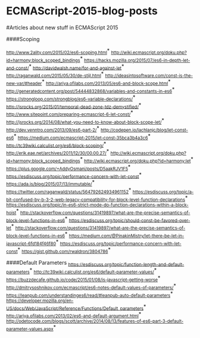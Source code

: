 # ECMAScript-2015-blog-posts
#Articles about new stuff in ECMAScript 2015


####Scoping

<sub>http://www.2ality.com/2015/02/es6-scoping.html</sub>*
<sub>http://wiki.ecmascript.org/doku.php?id=harmony:block_scoped_bindings</sub>*
<sub>https://hacks.mozilla.org/2015/07/es6-in-depth-let-and-const/</sub>*
<sub>http://davidwalsh.name/for-and-against-let</sub>*
<sub>http://raganwald.com/2015/05/30/de-stijl.html</sub>*
<sub>http://ideasintosoftware.com/const-is-the-new-var/#header</sub>*
<sub>http://ariya.ofilabs.com/2013/05/es6-and-block-scope.html</sub>*
<sub>http://generatedcontent.org/post/54444832868/variables-and-constants-in-es6</sub>*
<sub>https://strongloop.com/strongblog/es6-variable-declarations/</sub>*
<sub>http://jsrocks.org/2015/01/temporal-dead-zone-tdz-demystified/</sub>*
<sub>http://www.sitepoint.com/preparing-ecmascript-6-let-const/</sub>*
<sub>http://jsrocks.org/2014/08/what-you-need-to-know-about-block-scope-let/</sub>*
<sub>http://dev.venntro.com/2013/09/es6-part-2/</sub>*
<sub>http://codepen.io/lachlanjc/blog/let-const-es6</sub>*
<sub>https://medium.com/ecmascript-2015/let-const-35bca3b4a3c6</sub>*
<sub>http://tc39wiki.calculist.org/es6/block-scoping/</sub>*
<sub>http://erik.eae.net/archives/2011/12/30/00.00.27/</sub>*
<sub>http://wiki.ecmascript.org/doku.php?id=harmony:block_scoped_bindings</sub>*
<sub>http://wiki.ecmascript.org/doku.php?id=harmony:let</sub>*
<sub>https://plus.google.com/+AddyOsmani/posts/D5aakRJV1F5</sub>*
<sub>https://esdiscuss.org/topic/performance-concern-with-let-const</sub>*
<sub>https://ada.is/blog/2015/07/13/immutable/</sub></sup>*
<sub>https://twitter.com/raganwald/status/564792624934961152</sub>*
<sub>https://esdiscuss.org/topic/a-bit-confused-by-b-3-2-web-legacy-compatibility-for-block-level-function-declarations</sub>*
<sub>https://esdiscuss.org/topic/in-es6-strict-mode-do-function-declarations-within-a-block-hoist</sub>*
<sub>http://stackoverflow.com/questions/31419897/what-are-the-precise-semantics-of-block-level-functions-in-es6</sub>*
<sub>https://esdiscuss.org/topic/should-const-be-favored-over-let</sub>*
<sub>http://stackoverflow.com/questions/31419897/what-are-the-precise-semantics-of-block-level-functions-in-es6</sub>*
<sub>https://medium.com/@PinakinMistry/let-there-be-let-in-javascript-6fd184f46f80</sub>*
<sub>https://esdiscuss.org/topic/performance-concern-with-let-const</sub>*
<sub>https://gist.github.com/rwaldron/3804786</sub>*

####Default Parameters
<sub>https://esdiscuss.org/topic/function-length-and-default-parameters</sub>*
<sub>http://tc39wiki.calculist.org/es6/default-parameter-values/</sub>*
<sub>https://buzzdecafe.github.io/code/2015/01/08/is-javascript-getting-worse</sub>*
<sub>http://dmitrysoshnikov.com/ecmascript/es6-notes-default-values-of-parameters/</sub>*
<sub>https://leanpub.com/understandinges6/read/#leanpub-auto-default-parameters</sub>*
<sub>https://developer.mozilla.org/en-US/docs/Web/JavaScript/Reference/Functions/Default_parameters</sub>*
<sub>http://ariya.ofilabs.com/2013/02/es6-and-default-argument.html</sub>*
<sub>http://odetocode.com/blogs/scott/archive/2014/08/13/features-of-es6-part-3-default-parameter-values.aspx</sub>*
